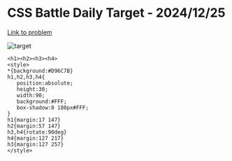 # CSS Battle Daily Target - 2024/12/25

[Link to problem](https://cssbattle.dev/play/A4yjOtRPOfmCTIEcmnxH)

![target](https://firebasestorage.googleapis.com/v0/b/cssbattleapp.appspot.com/o/user%2Fe6YbeBahWNPT7VpE2rE2p85byxa2%2Ftargets%2Ftarget_226B7C1.png?alt=media)


```
<h1><h2><h3><h4>
<style>
*{background:#D96C7B}
h1,h2,h3,h4{
   position:absolute;
   height:30;
   width:90;
   background:#FFF;
   box-shadow:0 180px#FFF;
}
h1{margin:17 147}
h2{margin:57 147}
h3,h4{rotate:90deg}
h4{margin:127 217}
h3{margin:127 257}
</style>
```
